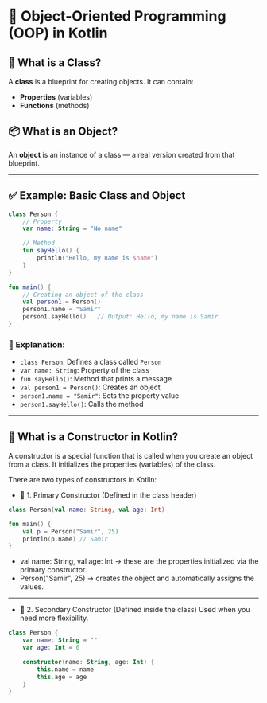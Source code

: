 # 🚀 Object-Oriented Programming (OOP) in Kotlin

## 🧱 What is a Class?

A **class** is a blueprint for creating objects. It can contain:

* **Properties** (variables)
* **Functions** (methods)

## 📦 What is an Object?

An **object** is an instance of a class — a real version created from that blueprint.

---

## ✅ Example: Basic Class and Object

```kotlin
class Person {
    // Property
    var name: String = "No name"

    // Method
    fun sayHello() {
        println("Hello, my name is $name")
    }
}

fun main() {
    // Creating an object of the class
    val person1 = Person()
    person1.name = "Samir"
    person1.sayHello()   // Output: Hello, my name is Samir
}
```

### 🧠 Explanation:

* `class Person`: Defines a class called `Person`
* `var name: String`: Property of the class
* `fun sayHello()`: Method that prints a message
* `val person1 = Person()`: Creates an object
* `person1.name = "Samir"`: Sets the property value
* `person1.sayHello()`: Calls the method

---

## 🔹 What is a Constructor in Kotlin?
A constructor is a special function that is called when you create an object from a class. It initializes the properties (variables) of the class.

There are two types of constructors in Kotlin:

* 🔸 1. Primary Constructor (Defined in the class header)

```kotlin
class Person(val name: String, val age: Int)

fun main() {
    val p = Person("Samir", 25)
    println(p.name) // Samir
}
```
* val name: String, val age: Int → these are the properties initialized via the primary constructor.
* Person("Samir", 25) → creates the object and automatically assigns the values.

---

*  🔸 2. Secondary Constructor (Defined inside the class)
Used when you need more flexibility.

```kotlin
class Person {
    var name: String = ""
    var age: Int = 0

    constructor(name: String, age: Int) {
        this.name = name
        this.age = age
    }
}
```
